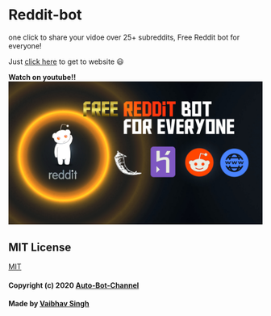 # Reddit-bot
one click to share your vidoe over 25+ subreddits, Free Reddit bot for everyone!

Just [click here](https://auto-bot-reddit.herokuapp.com/) to get to website :smiley:

**Watch on youtube!!**
[![Video link](thump.jpg)](https://www.youtube.com/watch?v=uOj_ihQYc-g)


## MIT License

[MIT](LICENSE)
#### Copyright (c) 2020 [Auto-Bot-Channel](https://www.youtube.com/channel/UCwNJ7sohzMH4DvXHRE1aANg)
#### Made by [Vaibhav Singh](https://github.com/itsvaibhav01)
